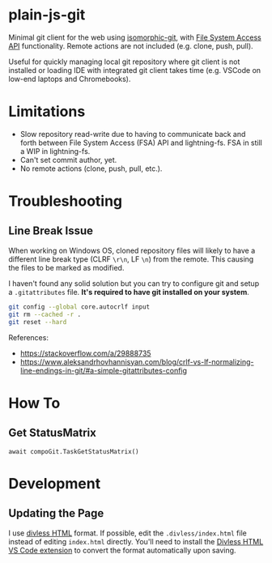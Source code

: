 # plain-js-git
Minimal git client for the web using [isomorphic-git](https://isomorphic-git.org/), with [File System Access API](https://developer.chrome.com/docs/capabilities/web-apis/file-system-access) functionality. Remote actions are not included (e.g. clone, push, pull).

Useful for quickly managing local git repository where git client is not installed or loading IDE with integrated git client takes time (e.g. VSCode on low-end laptops and Chromebooks).

# Limitations
- Slow repository read-write due to having to communicate back and forth between File System Access (FSA) API and lightning-fs. FSA in still a WIP in lightning-fs.
- Can't set commit author, yet.
- No remote actions (clone, push, pull, etc.).

# Troubleshooting
## Line Break Issue
When working on Windows OS, cloned repository files will likely to have a different line break type (CLRF `\r\n`, LF `\n`) from the remote. This causing the files to be marked as modified.

I haven't found any solid solution but you can try to configure git and setup a `.gitattributes` file. **It's required to have git installed on your system**.

```bash
git config --global core.autocrlf input
git rm --cached -r .
git reset --hard
```
References:
- https://stackoverflow.com/a/29888735
- https://www.aleksandrhovhannisyan.com/blog/crlf-vs-lf-normalizing-line-endings-in-git/#a-simple-gitattributes-config


# How To

## Get StatusMatrix
```
await compoGit.TaskGetStatusMatrix()
```

# Development

## Updating the Page
I use [divless HTML](https://github.com/tmpmachine/divless-html) format. If possible, edit the `.divless/index.html` file instead of editing `index.html` directly. You'll need to install the [Divless HTML VS Code extension](https://marketplace.visualstudio.com/items?itemName=PacoLemon.divlesshtml) to convert the format automatically upon saving.
